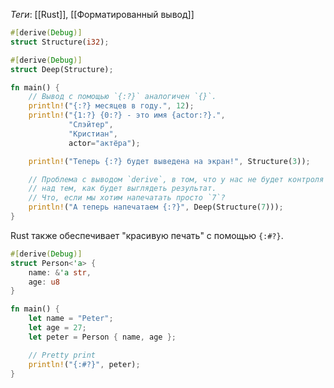 
*Теги*: [[Rust]], [[Форматированный вывод]]

```rust
#[derive(Debug)]
struct Structure(i32);

#[derive(Debug)]
struct Deep(Structure);

fn main() {
    // Вывод с помощью `{:?}` аналогичен `{}`.
    println!("{:?} месяцев в году.", 12);
    println!("{1:?} {0:?} - это имя {actor:?}.",
             "Слэйтер",
             "Кристиан",
             actor="актёра");

    println!("Теперь {:?} будет выведена на экран!", Structure(3));

    // Проблема с выводом `derive`, в том, что у нас не будет контроля
    // над тем, как будет выглядеть результат.
    // Что, если мы хотим напечатать просто `7`?
    println!("А теперь напечатаем {:?}", Deep(Structure(7)));
}
```

Rust также обеспечивает "красивую печать" с помощью `{:#?}`.

```rust
#[derive(Debug)]
struct Person<'a> {
    name: &'a str,
    age: u8
}

fn main() {
    let name = "Peter";
    let age = 27;
    let peter = Person { name, age };

    // Pretty print
    println!("{:#?}", peter);
}
```

```rust

```

```rust

```
